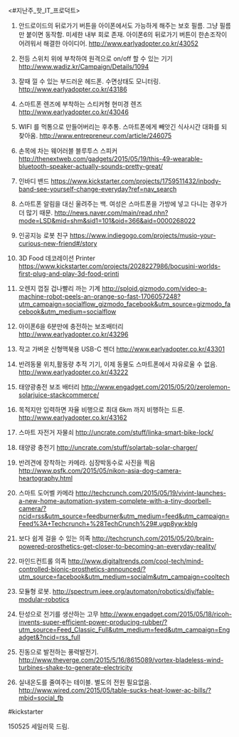 <#지난주_핫_IT_프로덕트>

1. 안드로이드의 뒤로가기 버튼을 아이폰에서도 가능하게 해주는 보호 필름.
그냥 필름만 붙이면 동작함. 미세한 내부 회로 존재.
아이폰6의 뒤로가기 버튼이 한손조작이 어려워서 해결한 아이디어.
http://www.earlyadopter.co.kr/43052

2. 전등 스위치 위에 부착하여 원격으로 on/off 할 수 있는 기기 
http://www.wadiz.kr/Campaign/Details/1094

3. 잘때 낄 수 있는 부드러운 헤드폰. 수면상태도 모니터링.
http://www.earlyadopter.co.kr/43186

4. 스마트폰 렌즈에 부착하는 스티커형 현미경 렌즈
http://www.earlyadopter.co.kr/43046

5. WIFI 를 먹통으로 만들어버리는 후추통. 
스마트폰에게 빼앗긴 식사시간 대화를 되찾아옴.
http://www.entrepreneur.com/article/246075

6. 손목에 차는 웨어러블 블루투스 스피커
http://thenextweb.com/gadgets/2015/05/19/this-49-wearable-bluetooth-speaker-actually-sounds-pretty-great/

7. 인바디 밴드
https://www.kickstarter.com/projects/1759511432/inbody-band-see-yourself-change-everyday?ref=nav_search

8. 스마트폰 알림을 대신 울려주는 백. 여성은 스마트폰을 가방에 넣고 다니는 경우가 더 많기 때문.
http://news.naver.com/main/read.nhn?mode=LSD&mid=shm&sid1=101&oid=366&aid=0000268022

9. 인공지능 로봇 친구
https://www.indiegogo.com/projects/musio-your-curious-new-friend#/story

10. 3D Food 데코레이션 Printer 
https://www.kickstarter.com/projects/2028227986/bocusini-worlds-first-plug-and-play-3d-food-printi

11. 오렌지 껍질 겁나빨리 까는 기계
http://sploid.gizmodo.com/video-a-machine-robot-peels-an-orange-so-fast-1706057248?utm_campaign=socialflow_gizmodo_facebook&utm_source=gizmodo_facebook&utm_medium=socialflow

12. 아이폰6을 6분만에 충전하는 보조배터리
http://www.earlyadopter.co.kr/43296

13. 작고 가벼운 신형맥북용 USB-C 젠더
http://www.earlyadopter.co.kr/43301

14. 반려동물 위치,활동량 추적 기기, 이제 동물도 스마트폰에서 자유로울 수 없음.
http://www.earlyadopter.co.kr/43222

15. 태양광충전 보조 배터리
http://www.engadget.com/2015/05/20/zerolemon-solarjuice-stackcommerce/

16. 목적지만 입력하면 자율 비행으로 최대 6km 까지 비행하는 드론.
http://www.earlyadopter.co.kr/43162

17. 스마트 자전거 자물쇠
http://uncrate.com/stuff/linka-smart-bike-lock/

18. 태양광 충전기
http://uncrate.com/stuff/solartab-solar-charger/

19. 반려견에 장착하는 카메라. 심장박동수로 사진을 찍음
http://www.psfk.com/2015/05/nikon-asia-dog-camera-heartography.html

20. 스마트 도어벨 카메라
http://techcrunch.com/2015/05/19/vivint-launches-a-new-home-automation-system-complete-with-a-tiny-doorbell-camera/?ncid=rss&utm_source=feedburner&utm_medium=feed&utm_campaign=Feed%3A+Techcrunch+%28TechCrunch%29#.ugp8yw:kbIg

21. 보다 쉽게 걸을 수 있는 의족
http://techcrunch.com/2015/05/20/brain-powered-prosthetics-get-closer-to-becoming-an-everyday-reality/

22. 마인드컨트롤 의족
http://www.digitaltrends.com/cool-tech/mind-controlled-bionic-prosthetics-announced/?utm_source=facebook&utm_medium=socialm&utm_campaign=cooltech

23. 모듈형 로봇.
http://spectrum.ieee.org/automaton/robotics/diy/fable-modular-robotics

24. 탄성으로 전기를 생산하는 고무
http://www.engadget.com/2015/05/18/ricoh-invents-super-efficient-power-producing-rubber/?utm_source=Feed_Classic_Full&utm_medium=feed&utm_campaign=Engadget&?ncid=rss_full

25. 진동으로 발전하는 풍력발전기.
http://www.theverge.com/2015/5/16/8615089/vortex-bladeless-wind-turbines-shake-to-generate-electricity

26. 실내온도를 줄여주는 테이블. 별도의 전원 필요없음.
http://www.wired.com/2015/05/table-sucks-heat-lower-ac-bills/?mbid=social_fb



#kickstarter

150525 <tech>
세일러묵 드림.
